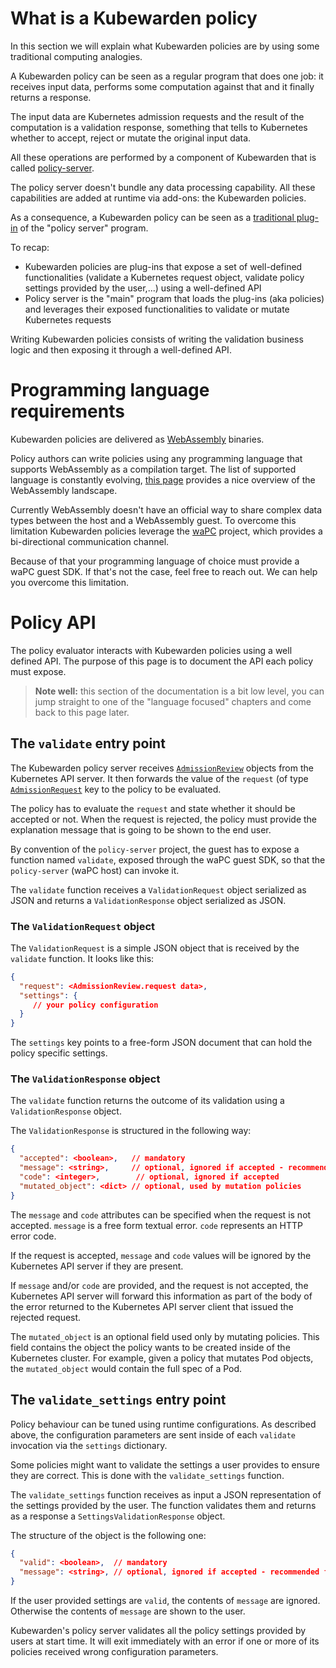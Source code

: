 # What is a Kubewarden policy

In this section we will explain what Kubewarden policies are by using some traditional computing
analogies.

A Kubewarden policy can be seen as a regular program that does one job: it receives
input data, performs some computation against that and it finally returns a response.

The input data are Kubernetes admission requests and the result of the computation
is a validation response, something that tells to Kubernetes whether to accept, reject or
mutate the original input data.

All these operations are performed by a component of Kubewarden that is called
[policy-server](https://github.com/kubewarden/policy-server).

The policy server doesn't bundle any data processing capability. All these capabilities are
added at runtime via add-ons: the Kubewarden policies.

As a consequence, a Kubewarden policy can be seen as a [traditional plug-in](https://en.wikipedia.org/wiki/Plug-in_%28computing%29)
of the "policy server" program.

To recap:

  * Kubewarden policies are plug-ins that expose a set of well-defined
    functionalities (validate a Kubernetes request object, validate policy settings
    provided by the user,...) using a well-defined API
  * Policy server is the "main" program that loads the plug-ins
    (aka policies) and leverages their exposed functionalities to validate or mutate
    Kubernetes requests

Writing Kubewarden policies consists of writing the validation business logic
and then exposing it through a well-defined API.

# Programming language requirements

Kubewarden policies are delivered as [WebAssembly](https://webassembly.org/)
binaries.

Policy authors can write policies using any programming language that supports
WebAssembly as a compilation target. The list of supported language is constantly
evolving, [this page](https://github.com/appcypher/awesome-wasm-langs)
provides a nice overview of the WebAssembly landscape.

Currently WebAssembly doesn't have an official way to share complex data types
between the host and a WebAssembly guest. To overcome this limitation
Kubewarden policies leverage the [waPC](https://github.com/wapc) project, which
provides a bi-directional communication channel.

Because of that your programming language of choice must provide a waPC guest SDK.
If that's not the case, feel free to reach out. We can help you overcome this
limitation.

# Policy API

The policy evaluator interacts with Kubewarden policies using a well defined API.
The purpose of this page is to document the API each policy must expose.

> **Note well:** this section of the documentation is a bit low level, you can
> jump straight to one of the "language focused" chapters and come back to this
> page later.

## The `validate` entry point

The Kubewarden policy server receives
[`AdmissionReview`](https://godoc.org/k8s.io/api/admission/v1#AdmissionReview)
objects from the Kubernetes API server. It then forwards the value of
the `request` (of type
[`AdmissionRequest`](https://godoc.org/k8s.io/api/admission/v1#AdmissionRequest)
key to the policy to be evaluated.

The policy has to evaluate the `request` and state whether it should be
accepted or not. When the request is rejected, the policy must provide the
explanation message that is going to be shown to the end user.

By convention of the `policy-server` project, the guest has to expose
a function named `validate`, exposed through the waPC guest SDK, so
that the `policy-server` (waPC host) can invoke it.

The `validate` function receives a `ValidationRequest` object serialized as JSON and
returns a `ValidationResponse` object serialized as JSON.

### The `ValidationRequest` object

The `ValidationRequest` is a simple JSON object that is received by the
`validate` function. It looks like this:

```json
{
  "request": <AdmissionReview.request data>,
  "settings": {
     // your policy configuration
  }
}
```

The `settings` key points to a free-form JSON document that can hold the policy
specific settings.

### The `ValidationResponse` object

The `validate` function returns the outcome of its validation using a `ValidationResponse`
object.

The `ValidationResponse` is structured in the following way:

```json
{
  "accepted": <boolean>,   // mandatory
  "message": <string>,     // optional, ignored if accepted - recommended for rejections
  "code": <integer>,        // optional, ignored if accepted
  "mutated_object": <dict> // optional, used by mutation policies
}
```

The `message` and `code` attributes can be specified when the request
is not accepted. `message` is a free form textual error. `code`
represents an HTTP error code.

If the request is accepted, `message` and `code`
values will be ignored by the Kubernetes API server if they are
present.

If `message` and/or `code` are provided, and the request is not
accepted, the Kubernetes API server will forward this information as
part of the body of the error returned to the Kubernetes API server
client that issued the rejected request.

The `mutated_object` is an optional field used only by mutating policies.
This field contains the object the policy wants to be created inside of the
Kubernetes cluster.
For example, given a policy that mutates Pod objects, the `mutated_object` would
contain the full spec of a Pod.

## The `validate_settings` entry point

Policy behaviour can be tuned using runtime configurations. As described above, the configuration
parameters are sent inside of each `validate` invocation via the `settings` dictionary.

Some policies might want to validate the settings a user provides to ensure they are correct.
This is done with the `validate_settings` function.

The `validate_settings` function receives as input a JSON representation of the settings
provided by the user. The function validates them and returns as a response a `SettingsValidationResponse`
object.

The structure of the object is the following one:

```json
{
  "valid": <boolean>,  // mandatory
  "message": <string>, // optional, ignored if accepted - recommended for rejections
}
```

If the user provided settings are `valid`, the contents of `message` are ignored. Otherwise
the contents of `message` are shown to the user.

Kubewarden's policy server validates all the policy settings provided by users at start time.
It will exit immediately with an error if one or more of its policies received wrong configuration parameters.
